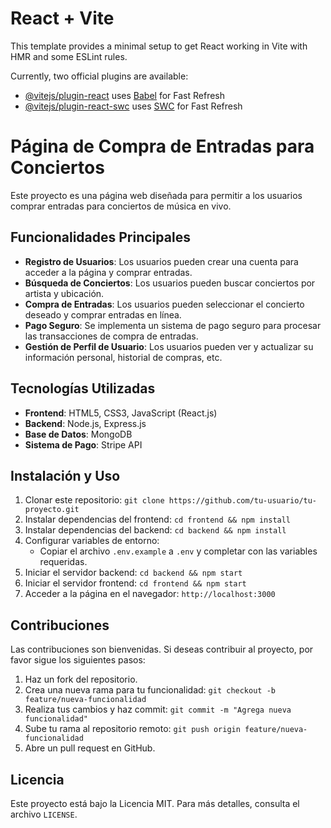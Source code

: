 # React + Vite

This template provides a minimal setup to get React working in Vite with HMR and some ESLint rules.

Currently, two official plugins are available:

- [@vitejs/plugin-react](https://github.com/vitejs/vite-plugin-react/blob/main/packages/plugin-react/README.md) uses [Babel](https://babeljs.io/) for Fast Refresh
- [@vitejs/plugin-react-swc](https://github.com/vitejs/vite-plugin-react-swc) uses [SWC](https://swc.rs/) for Fast Refresh


# Página de Compra de Entradas para Conciertos

Este proyecto es una página web diseñada para permitir a los usuarios comprar entradas para conciertos de música en vivo.

## Funcionalidades Principales

- **Registro de Usuarios**: Los usuarios pueden crear una cuenta para acceder a la página y comprar entradas.
- **Búsqueda de Conciertos**: Los usuarios pueden buscar conciertos por artista y ubicación.
- **Compra de Entradas**: Los usuarios pueden seleccionar el concierto deseado y comprar entradas en línea.
- **Pago Seguro**: Se implementa un sistema de pago seguro para procesar las transacciones de compra de entradas.
- **Gestión de Perfil de Usuario**: Los usuarios pueden ver y actualizar su información personal, historial de compras, etc.

## Tecnologías Utilizadas

- **Frontend**: HTML5, CSS3, JavaScript (React.js)
- **Backend**: Node.js, Express.js
- **Base de Datos**: MongoDB
- **Sistema de Pago**: Stripe API

## Instalación y Uso

1. Clonar este repositorio: `git clone https://github.com/tu-usuario/tu-proyecto.git`
2. Instalar dependencias del frontend: `cd frontend && npm install`
3. Instalar dependencias del backend: `cd backend && npm install`
4. Configurar variables de entorno:
   - Copiar el archivo `.env.example` a `.env` y completar con las variables requeridas.
5. Iniciar el servidor backend: `cd backend && npm start`
6. Iniciar el servidor frontend: `cd frontend && npm start`
7. Acceder a la página en el navegador: `http://localhost:3000`

## Contribuciones

Las contribuciones son bienvenidas. Si deseas contribuir al proyecto, por favor sigue los siguientes pasos:

1. Haz un fork del repositorio.
2. Crea una nueva rama para tu funcionalidad: `git checkout -b feature/nueva-funcionalidad`
3. Realiza tus cambios y haz commit: `git commit -m "Agrega nueva funcionalidad"`
4. Sube tu rama al repositorio remoto: `git push origin feature/nueva-funcionalidad`
5. Abre un pull request en GitHub.

## Licencia

Este proyecto está bajo la Licencia MIT. Para más detalles, consulta el archivo `LICENSE`.
